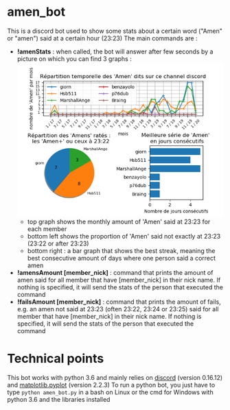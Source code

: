 # amen_bot
This is a discord bot used to show some stats about a certain word ("Amen" or "amen") said at a certain hour (23:23)
The main commands are :
- **!amenStats** : when called, the bot will answer after few seconds by a picture on which you can find 3 graphs :
![the stats](/test.png)
  - top graph shows the monthly amount of 'Amen' said at 23:23 for each member
  - bottom left shows the proportion of 'Amen' said not exactly at 23:23 (23:22 or after 23:23)
  - bottom right : a bar graph that shows the best streak, meaning the best consecutive amount of days where one person said a correct amen
- **!amensAmount [member_nick]** : command that prints the amount of amen said for all member that have [member_nick] in their nick name. If nothing is specified, it will send the stats of the person that executed the command
- **!failsAmount [member_nick]** : command that prints the amount of fails, e.g. an amen not said at 23:23 (often 23:22, 23:24 or 23:25) said for all member that have [member_nick] in their nick name. If nothing is specified, it will send the stats of the person that executed the command

# Technical points
This bot works with python 3.6 and mainly relies on [discord](https://pypi.org/project/discord.py/) (version 0.16.12) and [matplotlib.pyplot](https://matplotlib.org/2.2.3/) (version 2.2.3)
To run a python bot, you just have to type `python amen_bot.py` in a bash on Linux or the cmd for Windows with python 3.6 and the libraries installed
